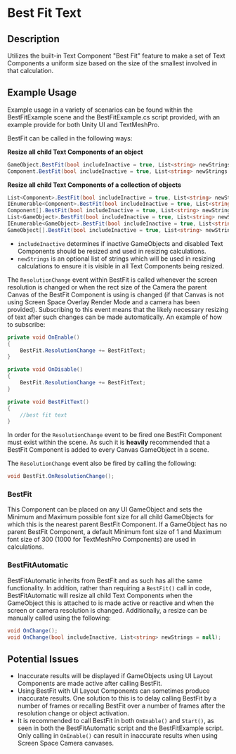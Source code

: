 # Best Fit Text
## Description
Utilizes the built-in Text Component "Best Fit" feature to make a set of Text Components a uniform size based on the size of the smallest involved in that calculation.

## Example Usage
Example usage in a variety of scenarios can be found within the BestFitExample scene and the BestFitExample.cs script provided, with an example provide for both Unity UI and TextMeshPro.

BestFit can be called in the following ways:

**Resize all child Text Components of an object**

```csharp
GameObject.BestFit(bool includeInactive = true, List<string> newStrings = null);
Component.BestFit(bool includeInactive = true, List<string> newStrings = null);
```

**Resize all child Text Components of a collection of objects**

```csharp
List<Component>.BestFit(bool includeInactive = true, List<string> newStrings = null);
IEnumerable<Component>.BestFit(bool includeInactive = true, List<string> newStrings = null);
Component[].BestFit(bool includeInactive = true, List<string> newStrings = null);
List<GameObject>.BestFit(bool includeInactive = true, List<string> newStrings = null);
IEnumerable<GameObject>.BestFit(bool includeInactive = true, List<string> newStrings = null);
GameObject[].BestFit(bool includeInactive = true, List<string> newStrings = null);
```

- `includeInactive` determines if inactive GameObjects and disabled Text Components should be resized and used in resizing calculations.
- `newStrings` is an optional list of strings which will be used in resizing calculations to ensure it is visible in all Text Components being resized.

The `ResolutionChange` event within BestFit is called whenever the screen resolution is changed or when the rect size of the Camera the parent Canvas of the BestFit Component is using is changed (if that Canvas is not using Screen Space Overlay Render Mode and a camera has been provided). Subscribing to this event means that the likely necessary resizing of text after such changes can be made automatically. An example of how to subscribe:

```csharp
private void OnEnable()
{
    BestFit.ResolutionChange += BestFitText;
}

private void OnDisable()
{
    BestFit.ResolutionChange += BestFitText;
}

private void BestFitText()
{
    //best fit text
}
```

In order for the `ResolutionChange` event to be fired one BestFit Component must exist within the scene. As such it is **heavily** recommended that a BestFit Component is added to every Canvas GameObject in a scene.

The `ResolutionChange` event also be fired by calling the following:

```csharp
void BestFit.OnResolutionChange();
```

### BestFit
This Component can be placed on any UI GameObject and sets the Minimum and Maximum possible font size for all child GameObjects for which this is the nearest parent BestFit Component. If a GameObject has no parent BestFit Component, a default Minimum font size of 1 and Maximum font size of 300 (1000 for TextMeshPro Components) are used in calculations.

### BestFitAutomatic
BestFitAutomatic inherits from BestFit and as such has all the same functionality. In addition, rather than requiring a `BestFit()` call in code, BestFitAutomatic will resize all child Text Components when the GameObject this is attached to is made active or reactive and when the screen or camera resolution is changed. Additionally, a resize can be manually called using the following:

```csharp
void OnChange();
void OnChange(bool includeInactive, List<string> newStrings = null);
```

## Potential Issues
- Inaccurate results will be displayed if GameObjects using UI Layout Components are made active after calling BestFit.
- Using BestFit with UI Layout Components can sometimes produce inaccurate results. One solution to this is to delay calling BestFit by a number of frames or recalling BestFit over a number of frames after the resolution change or object activation.
- It is recommended to call BestFit in both `OnEnable()` and `Start()`, as seen in both the BestFitAutomatic script and the BestFitExample script. Only calling in `OnEnable()` can result in inaccurate results when using Screen Space Camera canvases.